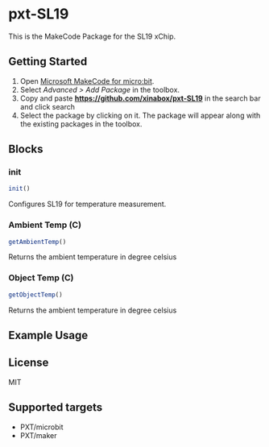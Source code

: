 # pxt-SL19

This is the MakeCode Package for the SL19 xChip.

## Getting Started

1. Open [Microsoft MakeCode for micro:bit](https://makecode.microbit.org).
2. Select *Advanced > Add Package* in the toolbox.
3. Copy and paste **https://github.com/xinabox/pxt-SL19** in the search bar and click search
4. Select the package by clicking on it. The package will appear along with the existing packages in the toolbox.

## Blocks

### init
```typescript
init()
```
Configures SL19 for temperature measurement.

### Ambient Temp (C)
```typescript
getAmbientTemp()
```
Returns the ambient temperature in degree celsius

### Object Temp (C)

```typescript
getObjectTemp()
```
Returns the ambient temperature in degree celsius

## Example Usage

## License

MIT

## Supported targets

* PXT/microbit
* PXT/maker

